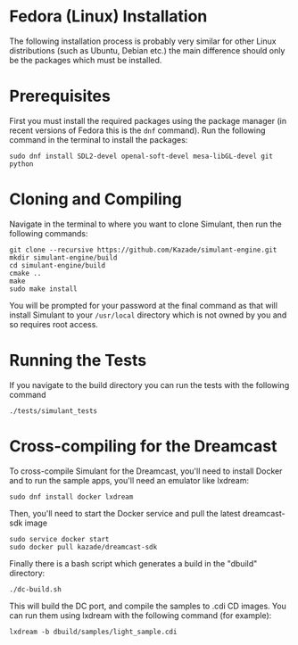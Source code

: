 
# Fedora (Linux) Installation

The following installation process is probably very similar for other Linux distributions (such as Ubuntu, Debian etc.) the main difference should
only be the packages which must be installed.

# Prerequisites

First you must install the required packages using the package manager (in recent versions of Fedora this is the `dnf` command). Run the following command
in the terminal to install the packages:


```
sudo dnf install SDL2-devel openal-soft-devel mesa-libGL-devel git python
```

# Cloning and Compiling

Navigate in the terminal to where you want to clone Simulant, then run the following commands:

```
git clone --recursive https://github.com/Kazade/simulant-engine.git
mkdir simulant-engine/build
cd simulant-engine/build
cmake ..
make
sudo make install
```

You will be prompted for your password at the final command as that will install Simulant to your `/usr/local` directory which is not owned by you
and so requires root access.

# Running the Tests

If you navigate to the build directory you can run the tests with the following command

```
./tests/simulant_tests
```

# Cross-compiling for the Dreamcast


To cross-compile Simulant for the Dreamcast, you'll need to install Docker and to run the sample apps, you'll need an emulator like lxdream:

```
sudo dnf install docker lxdream
```

Then, you'll need to start the Docker service and pull the latest dreamcast-sdk image

```
sudo service docker start
sudo docker pull kazade/dreamcast-sdk
```

Finally there is a bash script which generates a build in the "dbuild" directory:

```
./dc-build.sh
```

This will build the DC port, and compile the samples to .cdi CD images. You can run them using lxdream with the following command (for example):

```
lxdream -b dbuild/samples/light_sample.cdi
```
